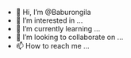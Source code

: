 - 👋 Hi, I’m @Baburongila
- 👀 I’m interested in ...
- 🌱 I’m currently learning ...
- 💞️ I’m looking to collaborate on ...
- 📫 How to reach me ...

<!---
Baburongila/Baburongila is a ✨ special ✨ repository because its `README.md` (this file) appears on your GitHub profile.
You can click the Preview link to take a look at your changes.
--->
